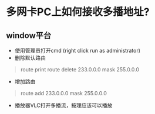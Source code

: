 # 多网卡PC上如何接收多播地址?

## window平台
* 使用管理员打开cmd (right click run as administrator)
* 删除默认路由

> route print
> route delete 233.0.0.0 mask 255.0.0.0

* 增加路由

> route add 233.0.0.0 mask 255.0.0.0 <IP of NIC>

* 播放器VLC打开多播流，按理应该可以播放
